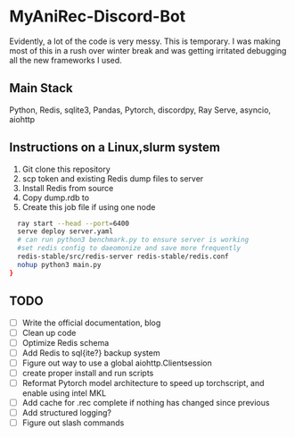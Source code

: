 # MyAniRec-Discord-Bot

Evidently, a lot of the code is very messy. This is temporary. I was making most of this in a rush over winter break and was getting irritated debugging all the new frameworks I used. 

## Main Stack
Python, Redis, sqlite3, Pandas, Pytorch, discordpy, Ray Serve, asyncio, aiohttp

## Instructions on a Linux,slurm system

1. Git clone this repository
2. scp token and existing Redis dump files to server
3. Install Redis from source
4. Copy dump.rdb to 
5. Create this job file if using one node
```bash
  ray start --head --port=6400
  serve deploy server.yaml
  # can run python3 benchmark.py to ensure server is working
  #set redis config to daeomonize and save more frequently
  redis-stable/src/redis-server redis-stable/redis.conf
  nohup python3 main.py
}
```
## TODO
- [ ] Write the official documentation, blog
- [ ] Clean up code
- [ ] Optimize Redis schema
- [ ] Add Redis to sql{ite?} backup system
- [ ] Figure out way to use a global aiohttp.Clientsession 
- [ ] create proper install and run scripts
- [ ] Reformat Pytorch model architecture to speed up torchscript, and enable using intel MKL
- [ ] Add cache for .rec complete if nothing has changed since previous
- [ ] Add structured logging?
- [ ] Figure out slash commands
